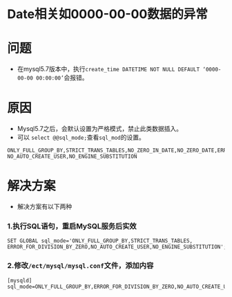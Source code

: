 Date相关如0000-00-00数据的异常
=================================

# 问题
* 在mysql5.7版本中，执行`create_time DATETIME NOT NULL DEFAULT ‘0000-00-00 00:00:00’`会报错。

# 原因
* Mysql5.7之后，会默认设置为严格模式，禁止此类数据插入。
* 可以 `select @@sql_mode;`查看`sql_mod`的设置。
```
ONLY_FULL_GROUP_BY,STRICT_TRANS_TABLES,NO_ZERO_IN_DATE,NO_ZERO_DATE,ERROR_FOR_DIVISION_BY_ZERO, NO_AUTO_CREATE_USER,NO_ENGINE_SUBSTITUTION
```

# 解决方案

* 解决方案有以下两种

### 1.执行SQL语句，重启MySQL服务后实效
```
SET GLOBAL sql_mode='ONLY_FULL_GROUP_BY,STRICT_TRANS_TABLES, 
ERROR_FOR_DIVISION_BY_ZERO,NO_AUTO_CREATE_USER,NO_ENGINE_SUBSTITUTION';
```

### 2.修改`/ect/mysql/mysql.conf`文件，添加内容
```
[mysqld]
sql_mode=ONLY_FULL_GROUP_BY,ERROR_FOR_DIVISION_BY_ZERO,NO_AUTO_CREATE_USER,NO_ENGINE_SUBSTITUTION
```
